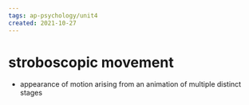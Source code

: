 ```yaml
---
tags: ap-psychology/unit4 
created: 2021-10-27
---
```


# stroboscopic movement

- appearance of motion arising from an animation of multiple distinct stages 
